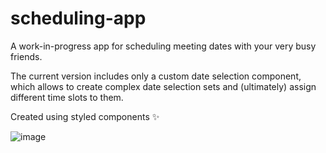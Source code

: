 # scheduling-app
A work-in-progress app for scheduling meeting dates with your very busy friends. 

The current version includes only a custom date selection component, which allows to create complex date selection sets and (ultimately) assign different time slots to them. 

Created using styled components ✨

![image](https://user-images.githubusercontent.com/67067000/170791194-af0c3a84-ddf0-4b56-a256-21af13f3234e.png)
